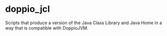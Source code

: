 doppio_jcl
==========

Scripts that produce a version of the Java Class Library and Java Home in a way that is compatible with DoppioJVM.
